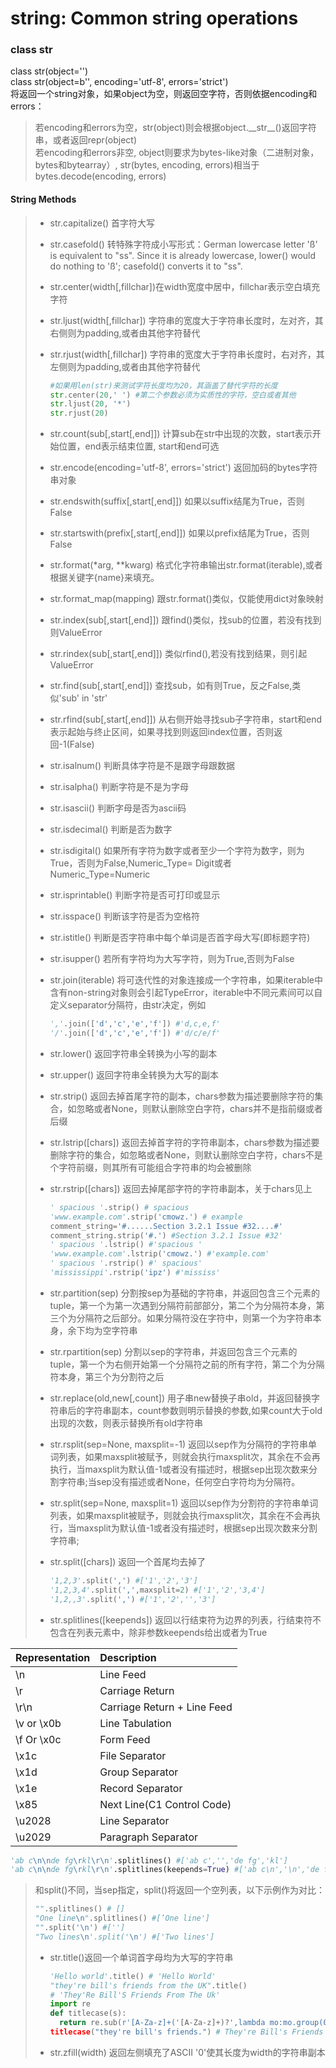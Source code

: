 # string: Common string operations

### class str

class str\(object=''\)  
class str\(object=b'', encoding='utf-8', errors='strict'\)  
将返回一个string对象，如果object为空，则返回空字符，否则依据encoding和errors：

> 若encoding和errors为空，str\(object\)则会根据object.\_\_str\_\_\(\)返回字符串，或者返回repr\(object\)  
> 若encoding和errors非空, object则要求为bytes-like对象（二进制对象，bytes和bytearray）, str\(bytes, encoding, errors\)相当于bytes.decode\(encoding, errors\)

#### String Methods

> * str.capitalize\(\) 首字符大写
> * str.casefold\(\) 转特殊字符成小写形式：German lowercase letter 'ß' is equivalent to "ss". Since it is already lowercase, lower\(\) would do nothing to 'ß'; casefold\(\) converts it to "ss".
> * str.center\(width\[,fillchar\]\)在width宽度中居中，fillchar表示空白填充字符
> * str.ljust\(width\[,fillchar\]\) 字符串的宽度大于字符串长度时，左对齐，其右侧则为padding,或者由其他字符替代
> * str.rjust\(width\[,fillchar\]\) 字符串的宽度大于字符串长度时，右对齐，其左侧则为padding,或者由其他字符替代
>   ```py
>   #如果用len(str)来测试字符长度均为20，其涵盖了替代字符的长度
>   str.center(20,' ') #第二个参数必须为实质性的字符，空白或者其他
>   str.ljust(20, '*')
>   str.rjust(20)
>   ```
> * str.count\(sub\[,start\[,end\]\]\) 计算sub在str中出现的次数，start表示开始位置，end表示结束位置, start和end可选
> * str.encode\(encoding='utf-8', errors='strict'\) 返回加码的bytes字符串对象
> * str.endswith\(suffix\[,start\[,end\]\]\) 如果以suffix结尾为True，否则False
> * str.startswith\(prefix\[,start\[,end\]\]\) 如果以prefix结尾为True，否则False
> * str.format\(\*arg, \*\*kwarg\) 格式化字符串输出str.format\(iterable\),或者根据关键字{name}来填充。
> * str.format\_map\(mapping\) 跟str.format\(\)类似，仅能使用dict对象映射
> * str.index\(sub\[,start\[,end\]\]\) 跟find\(\)类似，找sub的位置，若没有找到则ValueError
> * str.rindex\(sub\[,start\[,end\]\]\) 类似rfind\(\),若没有找到结果，则引起ValueError
> * str.find\(sub\[,start\[,end\]\]\) 查找sub，如有则True，反之False,类似'sub' in 'str'
> * str.rfind\(sub\[,start\[,end\]\]\) 从右侧开始寻找sub子字符串，start和end表示起始与终止区间，如果寻找到则返回index位置，否则返回-1\(False\)
>
> * str.isalnum\(\) 判断具体字符是不是跟字母跟数据
>
> * str.isalpha\(\) 判断字符是不是为字母
> * str.isascii\(\) 判断字母是否为ascii码
> * str.isdecimal\(\) 判断是否为数字
> * str.isdigital\(\) 如果所有字符为数字或者至少一个字符为数字，则为True，否则为False,Numeric\_Type= Digit或者Numeric\_Type=Numeric
> * str.isprintable\(\) 判断字符是否可打印或显示
> * str.isspace\(\) 判断该字符是否为空格符
> * str.istitle\(\) 判断是否字符串中每个单词是否首字母大写\(即标题字符\)
> * str.isupper\(\) 若所有字符均为大写字符，则为True,否则为False
> * str.join\(iterable\) 将可迭代性的对象连接成一个字符串，如果iterable中含有non-string对象则会引起TypeError，iterable中不同元素间可以自定义separator分隔符，由str决定，例如
>   ```py
>   ','.join(['d','c','e','f']) #'d,c,e,f'
>   '/'.join(['d','c','e','f']) #'d/c/e/f'
>   ```
> * str.lower\(\) 返回字符串全转换为小写的副本
> * str.upper\(\) 返回字符串全转换为大写的副本
> * str.strip\(\) 返回去掉首尾字符的副本，chars参数为描述要删除字符的集合，如忽略或者None，则默认删除空白字符，chars并不是指前缀或者后缀
> * str.lstrip\(\[chars\]\) 返回去掉首字符的字符串副本，chars参数为描述要删除字符的集合，如忽略或者None，则默认删除空白字符，chars不是个字符前缀，则其所有可能组合字符串的均会被删除
> * str.rstrip\(\[chars\]\) 返回去掉尾部字符的字符串副本，关于chars见上
>   ```py
>   ' spacious '.strip() # spacious
>   'www.example.com'.strip('cmowz.') # example
>   comment_string='#......Section 3.2.1 Issue #32....#'
>   comment_string.strip('#.') #Section 3.2.1 Issue #32'
>   ' spacious '.lstrip() #'spacious '
>   'www.example.com'.lstrip('cmowz.') #'example.com'
>   ' spacious '.rstrip() #' spacious'
>   'mississippi'.rstrip('ipz') #'mississ'
>   ```
> * str.partition\(sep\) 分割按sep为基础的字符串，并返回包含三个元素的tuple，第一个为第一次遇到分隔符前部部分，第二个为分隔符本身，第三个为分隔符之后部分。如果分隔符没在字符中，则第一个为字符串本身，余下均为空字符串
> * str.rpartition\(sep\) 分割以sep的字符串，并返回包含三个元素的tuple，第一个为右侧开始第一个分隔符之前的所有字符，第二个为分隔符本身，第三个为分割符之后
> * str.replace\(old,new\[,count\]\) 用子串new替换子串old，并返回替换字符串后的字符串副本，count参数则明示替换的参数,如果count大于old出现的次数，则表示替换所有old字符串
> * str.rsplit\(sep=None, maxsplit=-1\) 返回以sep作为分隔符的字符串单词列表，如果maxsplit被赋予，则就会执行maxsplit次，其余在不会再执行，当maxsplit为默认值-1或者没有描述时，根据sep出现次数来分割字符串;当sep没有描述或者None，任何空白字符均为分隔符。
> * str.split\(sep=None, maxsplit=1\) 返回以sep作为分割符的字符串单词列表，如果maxsplit被赋予，则就会执行maxsplit次，其余在不会再执行，当maxsplit为默认值-1或者没有描述时，根据sep出现次数来分割字符串;
> * str.split\(\[chars\]\) 返回一个首尾均去掉了
>   ```py
>   '1,2,3'.split(',') #['1','2','3']
>   '1,2,3,4'.split(',',maxsplit=2) #['1','2','3,4']
>   '1,2,,3'.split(',') #['1','2','','3']
>   ```
> * str.splitlines\(\[keepends\]\) 返回以行结束符为边界的列表，行结束符不包含在列表元素中，除非参数keepends给出或者为True

| Representation | Description |
| :--- | :--- |
| \n | Line Feed |
| \r | Carriage Return |
| \r\n | Carriage Return + Line Feed |
| \v or \x0b | Line Tabulation |
| \f Or \x0c | Form Feed |
| \x1c | File Separator |
| \x1d | Group Separator |
| \x1e | Record Separator |
| \x85 | Next Line\(C1 Control Code\) |
| \u2028 | Line Separator |
| \u2029 | Paragraph Separator |

```py
'ab c\n\nde fg\rkl\r\n'.splitlines() #['ab c','','de fg','kl']
'ab c\n\nde fg\rkl\r\n'.splitlines(keepends=True) #['ab c\n','\n','de fg\r','kl\r\n']
```

> 和split\(\)不同，当sep指定，split\(\)将返回一个空列表，以下示例作为对比：
>
> ```py
> "".splitlines() # []
> "One line\n".splitlines() #[’One line']
> "".split('\n') #['']
> "Two lines\n'.split('\n') #['Two lines']
> ```
>
> * str.title\(\)返回一个单词首字母均为大写的字符串
>   ```py
>   'Hello world'.title() # 'Hello World'
>   "they're bill's friends from the UK".title()
>   # 'They'Re Bill'S Friends From The Uk'
>   import re
>   def titlecase(s):
>     return re.sub(r'[A-Za-z]+('[A-Za-z]+)?',lambda mo:mo.group(0)[0].upper() + mo.group(0)[1:].lower(),s)
>   titlecase("they're bill's friends.") # They're Bill's Friends
>   ```
> * str.zfill\(width\) 返回左侧填充了ASCII '0'使其长度为width的字符串副本



